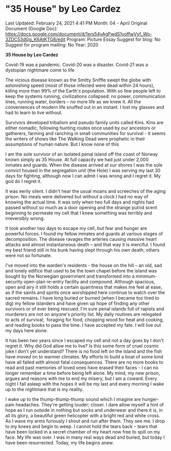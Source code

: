 # "35 House" by Leo Cardez

Last Updated: February 24, 2021 4:41 PM
Month: 04 - April
Original Document (Google Doc): https://docs.google.com/document/d/1ers54yAgPwdS1yoffwVyf_Wo-3ZDC53dGg_K6AtKTG8/edit
Program: Picture Essay
Suggest for blog: No
Suggest for program mailing: No
Year: 2020

**35 House by Leo Cardez**

Covid-19 was a pandemic. Covid-20 was a disaster. Covid-21 was a dystopian nightmare come to life

The vicious disease known as the Smitty Sniffle swept the globe with astonishing speed (most of those infected were dead within 24 hours), killing more than 99% of the Earth's population. With so few people left to keep the systems running, civilizations collapsed: no power, communication lines, running water, borders – no more life as we knew it. All the conveniences of modern life snuffed out in an instant. I lost my glasses and had to learn to live without.

Survivors developed tribalism and pseudo family units called Kins. Kins are either nomadic, following hunting routes once used by our ancestors or gatherers, farming and ranching in small communities for survival - it seems the writers of shows like The Walking Dead were prophetic in their assumptions of human nature. But I know none of this

I am the sole survivor of an isolated penal island off the coast of Norway known simply as 35 House. At full capacity we had just under 2,000 inmates and guards. When the disease arrived at our shores I was the sole convict housed in the segregation unit (the Hole) I was serving my last 30 days for fighting, although now I can admit I was wrong and I regret it. My god do I regret it.

It was eerily silent. I didn't hear the usual moans and screeches of the aging prison. No meals were delivered but without a clock I had no way of knowing the actual time. It was only when two full days and nights had passed without so much as a door opening and the strange putrid scent beginning to permeate my cell that I knew something was terribly and irreversibly wrong.

It took another two days to escape my cell, but fear and hunger are powerful forces. I found my fellow inmates and guards at various stages of decomposition. The disease ravages the arteries causing massive heart attacks and almost instantaneous death – and that way it is merciful. I found my best friend still in his bunk having slept through his own death; others were not so fortunate.

I've moved into the warden's residents - the house on the hill – an old, sad and lonely edifice that used to be the town chapel before the island was bought by the Norwegian government and transformed into a minimum-security open-plan re-entry facility and compound. Although spacious, open and airy it still holds a certain quaintness that makes me feel at ease, as if the saints and spirits once worshipped here continue to watch over the sacred remains. I have long buried or burned (when I became too tired to dig) my fellow islanders and have given up hope of finding any other survivors or of ever being rescued. I'm sure penal islands full of rapists and murderers are not on anyone's priority list. My daily routines are relegated to acts of survival;  foraging for food, chopping wood for heat and cooking, and reading books to pass the time. I have accepted my fate. I will live out my days here alone.

It has been two years since I escaped my cell and not a day goes by I don't regret it. Why did God allow me to live? Is this some form of cruel cosmic joke I don't yet understand? There is no food left on the island and the fish have moved on to warmer climates. My efforts to build a boat of some kind have all failed with almost fatal consequences. There are no more books to read and past memories of loved ones have erased their faces - I can no longer remember a time before being left alone. My mind, my new prison, argues and reasons with me to end my misery, but I am a coward. Every night I fall asleep with the hopes it will be my last and every morning I wake up to the nightmare that is my reality.

I wake up to the thump-thump-thump sound which I imagine are hunger-pain headaches. They're getting louder; closer. I dare allow myself a hint of hope as I run outside in nothing but socks and underwear and there it is, in all its glory, a beautiful green helicopter with a bright red and white cross. As I wave my arms furiously I shout and run after them. They see me. I drop to my knees and begin to weep. I cannot hold the tears back – tears that have been locked in a secret chamber of my heart now free to spill on my face. My life was over. I was in many real ways dead and buried, but today I have been resurrected. Today, my life begins anew.